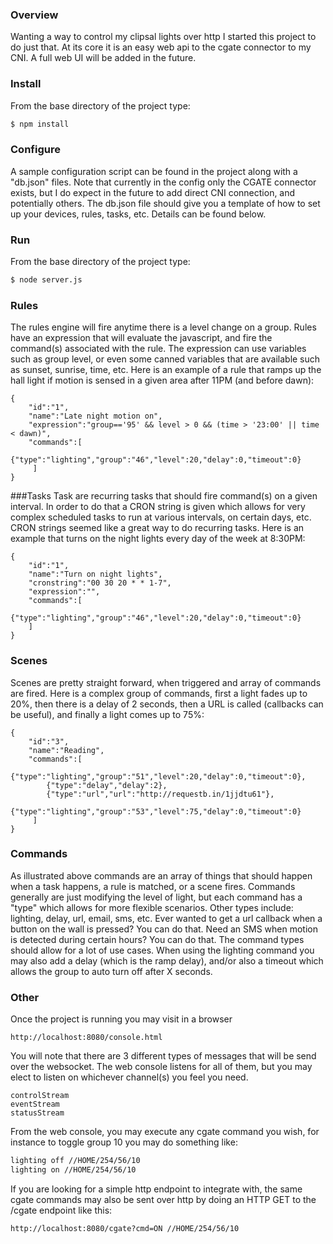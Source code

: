 ### Overview
Wanting a way to control my clipsal lights over http I started this project to do just that.  At its core it is an easy web api to the cgate connector to my CNI.  A full web UI will be added in the future.

### Install
From the base directory of the project type:
```sh
$ npm install
```

### Configure
A sample configuration script can be found in the project along with a "db.json" files.  Note that currently in the config only the CGATE connector exists, but I do expect in the future to add direct CNI connection, and potentially others.  The db.json file should give you a template of how to set up your devices, rules, tasks, etc.  Details can be found below.

### Run
From the base directory of the project type:
```sh
$ node server.js
```

### Rules
The rules engine will fire anytime there is a level change on a group.  Rules have an expression that will evaluate the javascript, and fire the command(s) associated with the rule.  The expression can use variables such as group level, or even some canned variables that are available such as sunset, sunrise, time, etc.  Here is an example of a rule that ramps up the hall light if motion is sensed in a given area after 11PM (and before dawn):
```
{
    "id":"1",
    "name":"Late night motion on",
    "expression":"group=='95' && level > 0 && (time > '23:00' || time < dawn)",
    "commands":[
        {"type":"lighting","group":"46","level":20,"delay":0,"timeout":0}
     ]
}
```

###Tasks
Task are recurring tasks that should fire command(s) on a given interval.  In order to do that a CRON string is given which allows for very complex scheduled tasks to run at various intervals, on certain days, etc.  CRON strings seemed like a great way to do recurring tasks.  Here is an example that turns on the night lights every day of the week at 8:30PM:
```
{
    "id":"1",
    "name":"Turn on night lights",
    "cronstring":"00 30 20 * * 1-7",
    "expression":"",
    "commands":[
        {"type":"lighting","group":"46","level":20,"delay":0,"timeout":0}
    ]
}
```

### Scenes
Scenes are pretty straight forward, when triggered and array of commands are fired.  Here is a complex group of commands, first a light fades up to 20%, then there is a delay of 2 seconds, then a URL is called (callbacks can be useful), and finally a light comes up to 75%:
```
{
    "id":"3",
    "name":"Reading",
    "commands":[
        {"type":"lighting","group":"51","level":20,"delay":0,"timeout":0},
        {"type":"delay","delay":2},
        {"type":"url","url":"http://requestb.in/1jjdtu61"},
        {"type":"lighting","group":"53","level":75,"delay":0,"timeout":0}
     ]
}
```

### Commands
As illustrated above commands are an array of things that should happen when a task happens, a rule is matched, or a scene fires.  Commands generally are just modifying the level of light, but each command has a "type" which allows for more flexible scenarios.  Other types include: lighting, delay, url, email, sms, etc.  Ever wanted to get a url callback when a button on the wall is pressed?  You can do that.  Need an SMS when motion is detected during certain hours? You can do that.  The command types should allow for a lot of use cases.  When using the lighting command you may also add a delay (which is the ramp delay), and/or also a timeout which allows the group to auto turn off after X seconds.

### Other
Once the project is running you may visit in a browser
```
http://localhost:8080/console.html
```

You will note that there are 3 different types of messages that will be send over the websocket.  The web console listens for all of them, but you may elect to listen on whichever channel(s) you feel you need.
```
controlStream
eventStream
statusStream
```

From the web console, you may execute any cgate command you wish, for instance to toggle group 10 you may do something like:
```sh
lighting off //HOME/254/56/10
lighting on //HOME/254/56/10
```
If you are looking for a simple http endpoint to integrate with, the same cgate commands may also be sent over http by doing an HTTP GET to the /cgate endpoint like this:
```
http://localhost:8080/cgate?cmd=ON //HOME/254/56/10
```
